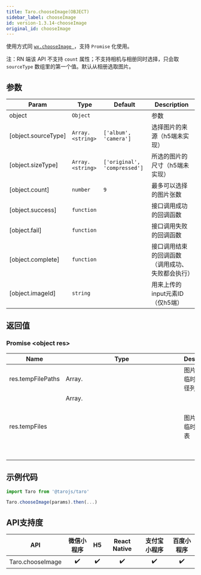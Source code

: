 ```yaml
---
title: Taro.chooseImage(OBJECT)
sidebar_label: chooseImage
id: version-1.3.14-chooseImage
original_id: chooseImage
---
```



使用方式同 [`wx.chooseImage `](https://developers.weixin.qq.com/miniprogram/dev/api/wx.chooseImage.html)，支持 `Promise` 化使用。

注：RN 端该 API 不支持 `count` 属性；不支持相机与相册同时选择，只会取 `sourceType` 数组里的第一个值。默认从相册选取图片。

## 参数

| Param | Type | Default | Description |
| --- | --- | --- | --- |
| object | <code>Object</code> |  | 参数 |
| [object.sourceType] | <code>Array.&lt;string&gt;</code> | <code>[&#x27;album&#x27;, &#x27;camera&#x27;]</code> | 选择图片的来源（h5端未实现） |
| [object.sizeType] | <code>Array.&lt;string&gt;</code> | <code>[&#x27;original&#x27;, &#x27;compressed&#x27;]</code> | 所选的图片的尺寸（h5端未实现） |
| [object.count] | <code>number</code> | <code>9</code> | 最多可以选择的图片张数 |
| [object.success] | <code>function</code> |  | 接口调用成功的回调函数 |
| [object.fail] | <code>function</code> |  | 接口调用失败的回调函数 |
| [object.complete] | <code>function</code> |  | 接口调用结束的回调函数（调用成功、失败都会执行） |
| [object.imageId] | <code>string</code> |  | 用来上传的input元素ID（仅h5端） |

## 返回值

### Promise &lt;object res&gt;

| Name | Type | Description |
| --- | --- | --- |
| res.tempFilePaths |	Array.<string> | 图片的本地临时文件路径列表	
| res.tempFiles |	Array.<Object> | 图片的本地临时文件列表

## 示例代码

```jsx
import Taro from '@tarojs/taro'

Taro.chooseImage(params).then(...)
```



## API支持度


| API | 微信小程序 | H5 | React Native | 支付宝小程序 | 百度小程序 |
| :-: | :-: | :-: | :-: | :-: | :-: |
| Taro.chooseImage | ✔️ | ✔️ | ✔️ | ✔️ | ✔️ |

